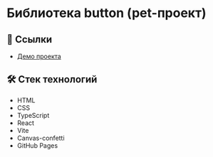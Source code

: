 # Библиотека button (pet-проект)

## 🔗 Ссылки

- [Демо проекта](https://kat-matanar45.github.io/UI-Component-Lib/)

## 🛠 Стек технологий

- HTML
- CSS 
- TypeScript
- React
- Vite
- Сanvas-confetti
- GitHub Pages
  
